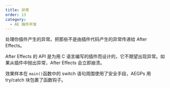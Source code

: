 ```yaml
---
title: 异常
order: 13
category:
  - AE 插件开发
---
```


处理你插件产生的异常。把那些不是由插件代码产生的异常传递给 After Effects。

After Effects 的 API 是为用 C 语言编写的插件而设计的，它不期望出现异常。如果从插件中抛出异常，After Effects 会立即崩溃。

效果样本在 `main()`函数中的 switch 语句周围使用了安全手段，AEGPs 用 try/catch 块包裹了函数钩子。
